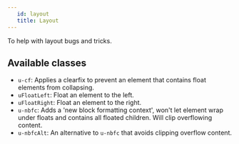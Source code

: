 ```yaml
---
   id: layout
   title: Layout
---
```


To help with layout bugs and tricks.

## Available classes

* `u-cf`: Applies a clearfix to prevent an element that contains float elements from collapsing.
* `uFloatLeft`: Float an element to the left.
* `uFloatRight`: Float an element to the right.
* `u-nbfc`: Adds a 'new block formatting context', won't let element wrap under floats and
contains all floated children. Will clip overflowing content.
* `u-nbfcAlt`: An alternative to `u-nbfc` that avoids clipping overflow content.
